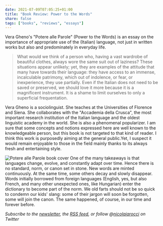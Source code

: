 ```yaml
---
date: 2021-07-09T07:05:25+01:00
title: "Book Review: Power to the Words"
share: false
tags: ["books", "reviews", "essays"]
---
```

Vera Gheno's "Potere alle Parole" (Power to the Words) is an essay on the
importance of appropriate use of the (Italian) language, not just in written
works but also and predominately in everyday life.

> What would we think of a person who, having a vast wardrobe of beautiful
> clothes, always wore the same suit out of laziness? These situations appear
> unlikely; yet, they are examples of the attitude that many have towards their
> language: they have access to an immense, incalculable patrimony, which out
> of indolence, or fear, or inexperience, they use partially. Even if the
> Italian does not need to be saved or preserved, we should love it more
> because it is a magnificent instrument. It is a shame to limit ourselves to
> only a superficial frequentation.

Vera Gheno is a sociolinguist. She teaches at the Universities of Florence and
Siena. She collaborates with the "Accademia della Crusca", the most important
research institution of the Italian language and the oldest linguistic academy
in the world. She is also a phenomenal popularizer. I am sure that some
concepts and notions expressed here are well known to the knowledgeable person,
but this book is not targeted to that kind of reader. I think this work is
purposedly aiming at the general public.Yet, I suspect it would remain
enjoyable to those in the field mainly thanks to its always fresh and
entertaining style.

![Potere alle Parole book cover](/images/potere-alle-parole.jpg#right)
One of the many takeaways is that languages change, evolve, and constantly
adapt over time. Hence there is no standard, norm, or canon set in stone. New
words are minted continuously. At the same time, some others decay and slowly
disappear. Words initially borrowed from foreign languages (English, yes, but
also French, and many other unexpected ones, like Hungarian) enter the
dictionary to become part of the norm. We old farts should not be so quick to
condemn our kids' slang: some of their jargon will soon be forgotten, some will
join the canon. The same happened, of course, in our time and forever before.

*Subscribe to the [newsletter][nl], the [RSS feed][rss], or follow @[nicolaiarocci][tw] on Twitter*

 [rss]: https://nicolaiarocci.com/index.xml
 [tw]: http://twitter.com/nicolaiarocci
 [nl]: https://nicolaiarocci.substack.com
